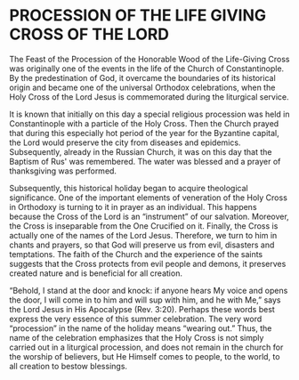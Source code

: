 # PROCESSION OF THE LIFE GIVING CROSS OF THE LORD

The Feast of the Procession of the Honorable Wood of the Life-Giving Cross was originally one of the events in the life of the Church of Constantinople. By the predestination of God, it overcame the boundaries of its historical origin and became one of the universal Orthodox celebrations, when the Holy Cross of the Lord Jesus is commemorated during the liturgical service.

It is known that initially on this day a special religious procession was held in Constantinople with a particle of the Holy Cross. Then the Church prayed that during this especially hot period of the year for the Byzantine capital, the Lord would preserve the city from diseases and epidemics. Subsequently, already in the Russian Church, it was on this day that the Baptism of Rus' was remembered. The water was blessed and a prayer of thanksgiving was performed.

Subsequently, this historical holiday began to acquire theological significance. One of the important elements of veneration of the Holy Cross in Orthodoxy is turning to it in prayer as an individual. This happens because the Cross of the Lord is an “instrument” of our salvation. Moreover, the Cross is inseparable from the One Crucified on it. Finally, the Cross is actually one of the names of the Lord Jesus. Therefore, we turn to him in chants and prayers, so that God will preserve us from evil, disasters and temptations. The faith of the Church and the experience of the saints suggests that the Cross protects from evil people and demons, it preserves created nature and is beneficial for all creation.

“Behold, I stand at the door and knock: if anyone hears My voice and opens the door, I will come in to him and will sup with him, and he with Me,” says the Lord Jesus in His Apocalypse (Rev. 3:20). Perhaps these words best express the very essence of this summer celebration. The very word “procession” in the name of the holiday means “wearing out.” Thus, the name of the celebration emphasizes that the Holy Cross is not simply carried out in a liturgical procession, and does not remain in the church for the worship of believers, but He Himself comes to people, to the world, to all creation to bestow blessings.

